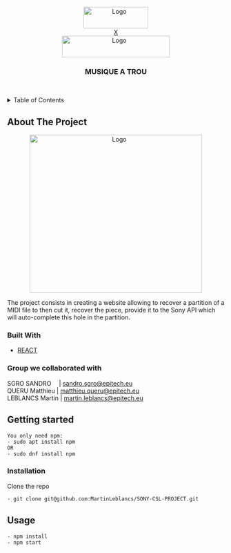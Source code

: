 <div id="top"></div>
<br />
<div align="center">
  <a href="https://github.com/MartinLeblancs/SONY-CSL-PROJECT">
    <img src="https://newsroom.ionis-group.com/wp-content/uploads/2021/10/EPITECH-TECHNOLOGY-QUADRI-2021.png" alt="Logo" width="150" height="50"><br/> X <br/><img src="https://csl.sony.fr/wp-content/themes/sony/images/logo.png" alt="Logo" width="250" height="50">
  </a>

<h3 align="center">MUSIQUE A TROU</h3>

  <p align="center">
    <br />
  </p>
</div>



<details>
  <summary>Table of Contents</summary>
  <ol>
    <li>
      <a href="#about-the-project">About The Project</a>
      <ul>
        <li><a href="#built-with">Built With</a></li>
      </ul>
    </li>
    <li>
      <a href="#getting-started">Getting Started</a>
      <ul>
        <li><a href="#installation">Installation</a></li>
      </ul>
    </li>
    <li><a href="#usage">Usage</a></li>
  </ol>
</details>

## About The Project

<div align="center">
    <img src="https://koreus.cdn.li/thumbshigh/201703/aventures-fille-partition-midi.jpg" alt="Logo" width="400" height="366">
</div>


The project consists in creating a website allowing to recover a partition of a MIDI file to then cut it, recover the piece, provide it to the Sony API which will auto-complete this hole in the partition.

### Built With

* [REACT](https://reactjs.org)

### Group we collaborated with
SGRO SANDRO &emsp;| sandro.sgro@epitech.eu<br />
QUERU Matthieu | matthieu.queru@epitech.eu<br />
LEBLANCS Martin | martin.leblancs@epitech.eu

## Getting started

```
You only need npm:
- sudo apt install npm
OR
- sudo dnf install npm
```

### Installation

Clone the repo
   ```sh
   - git clone git@github.com:MartinLeblancs/SONY-CSL-PROJECT.git
   ```

## Usage

  ```sh
  - npm install
  - npm start
  ```
